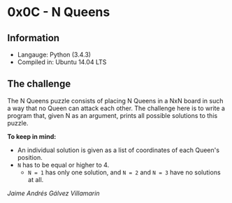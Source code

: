 # 0x0C - N Queens

## Information
- Langauge: Python (3.4.3)
- Compiled in: Ubuntu 14.04 LTS

## The challenge
The N Queens puzzle consists of placing N Queens in a NxN board in such a way that no Queen can attack each other. The challenge here is to write a program that, given N as an argument, prints all possible solutions to this puzzle.

**To keep in mind:**
- An individual solution is given as a list of coordinates of each Queen's position.
- `N` has to be equal or higher to 4.
    - `N = 1` has only one solution, and `N = 2` and `N = 3` have no solutions at all.


_Jaime Andrés Gálvez Villamarin_
